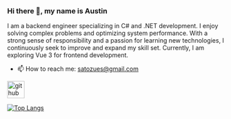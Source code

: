 ### Hi there 👋, my name is Austin
I am a backend engineer specializing in C# and .NET development. I enjoy solving complex problems and optimizing system performance. With a strong sense of responsibility and a passion for learning new technologies, I continuously seek to improve and expand my skill set. Currently, I am exploring Vue 3 for frontend development.

- 📫 How to reach me: satozues@gmail.com 


[<img src='https://cdn.jsdelivr.net/npm/simple-icons@3.0.1/icons/github.svg' alt='github' height='40'>](https://github.com/AustinWu2023)  

[![Top Langs](https://github-readme-stats.vercel.app/api/top-langs/?username=AustinWu2023)](https://github.com/anuraghazra/github-readme-stats)

